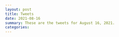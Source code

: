 ```yaml
---
layout: post
title: Tweets
date: 2021-08-16
summary: These are the tweets for August 16, 2021.
categories:
---
```


